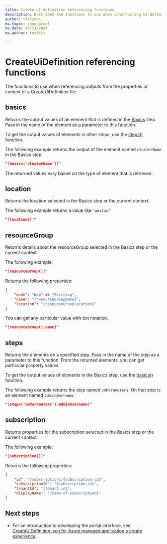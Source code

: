 ```yaml
---
title: Create UI definition referencing functions
description: Describes the functions to use when constructing UI definitions for Azure portal that reference other objects.
author: tfitzmac
ms.topic: conceptual
ms.date: 07/13/2020
ms.author: tomfitz

---
```

# CreateUiDefinition referencing functions

The functions to use when referencing outputs from the properties or context of a CreateUiDefinition file.

## basics

Returns the output values of an element that is defined in the [Basics](create-uidefinition-overview.md#basics) step. Pass in the name of the element as a parameter to this function.

To get the output values of elements in other steps, use the [steps()](#steps) function.

The following example returns the output of the element named `clusterName` in the Basics step:

```json
"[basics('clusterName')]"
```

The returned values vary based on the type of element that is retrieved.

## location

Returns the location selected in the Basics step or the current context.

The following example returns a value like `"westus"`:

```json
"[location()]"
```

## resourceGroup

Returns details about the resourceGroup selected in the Basics step or the current context.

The following example:

```json
"[resourceGroup()]"
```

Returns the following properties:

```json
{
    "mode": "New" or "Existing",
    "name": "{resourceGroupName}",
    "location": "{resourceGroupLocation}"
}
```

You can get any particular value with dot notation.

```json
"[resourceGroup().name]"
```

## steps

Returns the elements on a specified step. Pass in the name of the step as a parameter to this function. From the returned elements, you can get particular property values.

To get the output values of elements in the Basics step, use the [basics()](#basics) function.

The following example returns the step named `vmParameters`. On that step is an element named `adminUsername`.

```json
"[steps('vmParameters').adminUsername]"
```

## subscription

Returns properties for the subscription selected in the Basics step or the current context.

The following example:

```json
"[subscription()]"
```

Returns the following properties:

```json
{
    "id": "/subscriptions/{subscription-id}",
    "subscriptionId": "{subscription-id}",
    "tenantId": "{tenant-id}",
    "displayName": "{name-of-subscription}"
}
```

## Next steps

* For an introduction to developing the portal interface, see [CreateUiDefinition.json for Azure managed application's create experience](create-uidefinition-overview.md).
